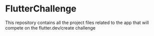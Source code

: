 # FlutterChallenge
This repository contains all the project files related to the app that will compete on the flutter.dev/create challenge

